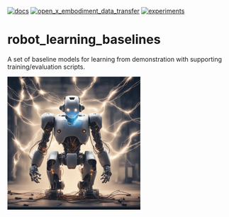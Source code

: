 [![docs](https://github.com/peterdavidfagan/robot_learning_baselines/actions/workflows/pages.yaml/badge.svg)](https://github.com/peterdavidfagan/robot_learning_baselines/blob/main/.github/workflows/pages.yaml)
[![open_x_embodiment_data_transfer](https://github.com/peterdavidfagan/robot_learning_baselines/actions/workflows/open-x-embodiment-data-transfer.yaml/badge.svg)](https://github.com/peterdavidfagan/robot_learning_baselines/blob/main/.github/workflows/open-x-embodiment-data-transfer.yaml)
[![experiments](https://img.shields.io/badge/wandb-experiments?style=flat&labelColor=%2300000&color=%23FFFF00)](https://wandb.ai/ipab-rad/robot_learning_baselines)

# robot_learning_baselines
A set of baseline models for learning from demonstration with supporting training/evaluation scripts.

<img src="./assets/robot_learning.jpeg" height=300/>
